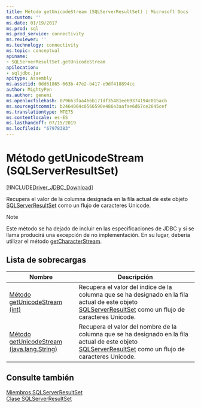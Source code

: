 ```yaml
---
title: Método getUnicodeStream (SQLServerResultSet) | Microsoft Docs
ms.custom: ''
ms.date: 01/19/2017
ms.prod: sql
ms.prod_service: connectivity
ms.reviewer: ''
ms.technology: connectivity
ms.topic: conceptual
apiname:
- SQLServerResultSet.getUnicodeStream
apilocation:
- sqljdbc.jar
apitype: Assembly
ms.assetid: 0dd61865-663b-47e2-b417-e9df418894cc
author: MightyPen
ms.author: genemi
ms.openlocfilehash: 079663faa466b171df35481ee69374194c015acb
ms.sourcegitcommit: b2464064c0566590e486a3aafae6d67ce2645cef
ms.translationtype: MTE75
ms.contentlocale: es-ES
ms.lasthandoff: 07/15/2019
ms.locfileid: "67978383"
---
```

# <a name="getunicodestream-method-sqlserverresultset"></a>Método getUnicodeStream (SQLServerResultSet)
[!INCLUDE[Driver_JDBC_Download](../../../includes/driver_jdbc_download.md)]

  Recupera el valor de la columna designada en la fila actual de este objeto [SQLServerResultSet](../../../connect/jdbc/reference/sqlserverresultset-class.md) como un flujo de caracteres Unicode.  
  
> [!NOTE]  
>  Este método se ha dejado de incluir en las especificaciones de JDBC y si se llama producirá una excepción de no implementación. En su lugar, debería utilizar el método [getCharacterStream](../../../connect/jdbc/reference/getcharacterstream-method-sqlserverresultset.md).  
  
## <a name="overload-list"></a>Lista de sobrecargas  
  
|Nombre|Descripción|  
|----------|-----------------|  
|[Método getUnicodeStream &#40;int&#41;](../../../connect/jdbc/reference/getunicodestream-method-int.md)|Recupera el valor del índice de la columna que se ha designado en la fila actual de este objeto [SQLServerResultSet](../../../connect/jdbc/reference/sqlserverresultset-class.md) como un flujo de caracteres Unicode.|  
|[Método getUnicodeStream &#40;java.lang.String&#41;](../../../connect/jdbc/reference/getunicodestream-method-java-lang-string.md)|Recupera el valor del nombre de la columna que se ha designado en la fila actual de este objeto [SQLServerResultSet](../../../connect/jdbc/reference/sqlserverresultset-class.md) como un flujo de caracteres Unicode.|  
  
## <a name="see-also"></a>Consulte también  
 [Miembros SQLServerResultSet](../../../connect/jdbc/reference/sqlserverresultset-members.md)   
 [Clase SQLServerResultSet](../../../connect/jdbc/reference/sqlserverresultset-class.md)  
  
  
